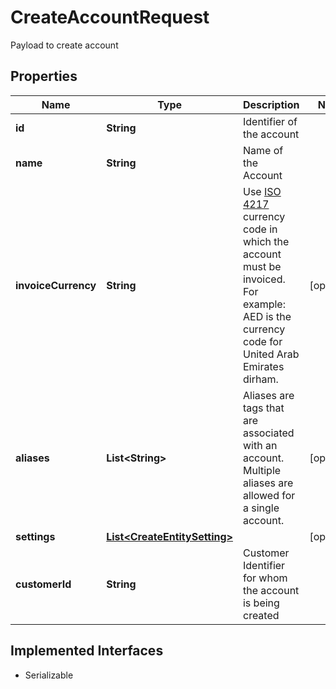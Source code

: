 

# CreateAccountRequest

Payload to create account

## Properties

| Name | Type | Description | Notes |
|------------ | ------------- | ------------- | -------------|
|**id** | **String** | Identifier of the account |  |
|**name** | **String** | Name of the Account |  |
|**invoiceCurrency** | **String** | Use [ISO 4217](https://en.wikipedia.org/wiki/ISO_4217) currency code in which the account must be invoiced.   For example: AED is the currency code for United Arab Emirates dirham.  |  [optional] |
|**aliases** | **List&lt;String&gt;** | Aliases are tags that are associated with an account. Multiple aliases are allowed for a single account. |  [optional] |
|**settings** | [**List&lt;CreateEntitySetting&gt;**](CreateEntitySetting.md) |  |  [optional] |
|**customerId** | **String** | Customer Identifier for whom the account is being created |  |


## Implemented Interfaces

* Serializable


